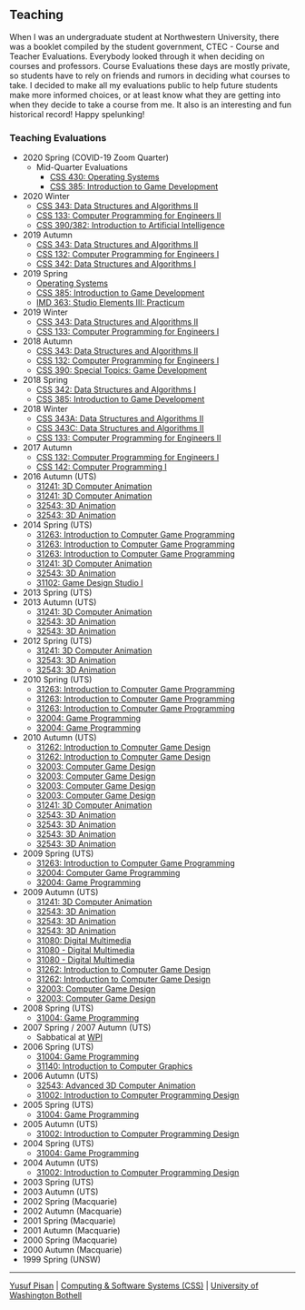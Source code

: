 ## Teaching

When I was an undergraduate student at Northwestern University, there
was a booklet compiled by the student government, CTEC - Course and
Teacher Evaluations. Everybody looked through it when deciding on
courses and professors. Course Evaluations these days are mostly
private, so students have to rely on friends and rumors in deciding
what courses to take. I decided to make all my evaluations public to
help future students make more informed choices, or at least know what
they are getting into when they decide to take a course from me. It
also is an interesting and fun historical record! Happy spelunking!


### Teaching Evaluations


- 2020 Spring (COVID-19 Zoom Quarter)
   - Mid-Quarter Evaluations
      - [CSS 430: Operating Systems](Pisan-S120-CSS430A.pdf)
      - [CSS 385: Introduction to Game Development](Pisan-S120-CSS385A.pdf)
- 2020 Winter
   - [CSS 343: Data Structures and Algorithms II](Pisan-WI20-CSS343B.pdf)
   - [CSS 133: Computer Programming for Engineers II](Pisan-WI20-CSS133A.pdf)
   - [CSS 390/382: Introduction to Artificial Intelligence](Pisan-WI20-CSS390A.pdf)
- 2019 Autumn
   - [CSS 343: Data Structures and Algorithms II](Pisan-AU19-CSS343A.pdf)
   - [CSS 132: Computer Programming for Engineers I](Pisan-AU19-CSS132A.pdf)
   - [CSS 342: Data Structures and Algorithms I](Pisan-AU19-CSS342D.pdf)
- 2019 Spring
   - [Operating Systems](Pisan-SP19-CSS430A.pdf)
   - [CSS 385: Introduction to Game Development](Pisan-SP19-CSS385A.pdf)
   - [IMD 363: Studio Elements III: Practicum](Pisan-SP19-B-IMD363A.pdf)
- 2019 Winter
    - [CSS 343: Data Structures and Algorithms II](Pisan-WI19-CSS343B.pdf)
    - [CSS 133: Computer Programming for Engineers I](Pisan-WI19-CSS133A.pdf)
- 2018 Autumn
   - [CSS 343: Data Structures and Algorithms II](Pisan-AU18-CSS343A.pdf)
   - [CSS 132: Computer Programming for Engineers I](Pisan-AU18-CSS132A.pdf)
   - [CSS 390: Special Topics: Game Development](Pisan-AU18-CSS390C.pdf)
 - 2018 Spring
   - [CSS 342: Data Structures and Algorithms I](Pisan-SP18-CSS342A.pdf)
   - [CSS 385: Introduction to Game Development](Pisan-SP18-CSS385A.pdf)
 - 2018 Winter
   - [CSS 343A: Data Structures and Algorithms II](Pisan-WI18-CSS343A.pdf)
   - [CSS 343C: Data Structures and Algorithms II](Pisan-WI18-CSS343C.pdf)
   - [CSS 133: Computer Programming for Engineers II](Pisan-WI18-CSS133A.pdf)
 - 2017 Autumn
   - [CSS 132: Computer Programming for Engineers I](Pisan-AU17-CSS132A.pdf)
   - [CSS 142: Computer Programming I](Pisan-AU17-CSS142B.pdf)
 - 2016 Autumn (UTS)
   - [31241: 3D Computer Animation](animation/2015/Individual_Report_31241-AUT-U-S-CMP1-01_114210.pdf)
   - [31241: 3D Computer Animation](animation/2015/Individual_Report_31241-AUT-U-S-CMP1-01_118069.pdf)
   - [32543: 3D Animation](animation/2015/Individual_Report_32543-AUT-U-S-CMP1-01_114467.pdf)
   - [32543: 3D Animation](animation/2015/Individual_Report_32543-AUT-U-S-CMP1-01_117977.pdf)
 - 2014 Spring (UTS)
   - [31263: Introduction to Computer Game Programming](GameProgramming/2014s2/Individual_Report_31263-SPR-U-S-CMP1-01_105047.pdf)
   - [31263: Introduction to Computer Game Programming](GameProgramming/2014s2/Individual_Report_31263-SPR-U-S-CMP1-02_105048.pdf)
   - [31263: Introduction to Computer Game Programming](GameProgramming/2014s2/Individual_Report_31263-SPR-U-S-LEC1-01_105049.pdf)
   - [31241: 3D Computer Animation](animation/2014/Individual_Report_31241-AUT-U-S-CMP1-01_98232.pdf)
   - [32543: 3D Animation](animation/2014/Individual_Report_32543-AUT-U-S-CMP1-01_98490.pdf)
   - [31102: Game Design Studio I](GameDesignStudio/2014s1/Individual_Report_31102-AUT-U-S-LEC1-01_98227.pdf)
 - 2013 Spring (UTS)
 - 2013 Autumn (UTS)
   - [31241: 3D Computer Animation](animation/2013/Individual_Report_31241-AUT-U-S-CMP1-01_83533.pdf)
   - [32543: 3D Animation](animation/2013/Individual_Report_32543-AUT-U-S-CMP1-01_83791.pdf)
   - [32543: 3D Animation](animation/2013/Individual_Report_32543-AUT-U-S-CMP1-02_83792.pdf)
 - 2012 Spring (UTS)
   - [31241: 3D Computer Animation](animation/2012/Individual_Report_31241-AUT-U-S-CMP1-01_72964.pdf)
   - [32543: 3D Animation](animation/2012/Individual_Report_32543-AUT-U-S-CMP1-01_73240.pdf)
   - [32543: 3D Animation](animation/2012/Individual_Report_32543-AUT-U-S-CMP1-02_73241.pdf)
 - 2010 Spring (UTS)
   - [31263: Introduction to Computer Game Programming](2010Spring/Individual_Report_31263-SPR-U-S-CMP1-01_51675.pdf)
   - [31263: Introduction to Computer Game Programming](2010Spring/Individual_Report_31263-SPR-U-S-CMP1-02_51676.pdf)
   - [31263: Introduction to Computer Game Programming](2010Spring/Individual_Report_31263-SPR-U-S-LEC1-01_51677.pdf)
   - [32004: Game Programming](2010Spring/Individual_Report_32004-SPR-U-S-CMP1-01_56054.pdf)
   - [32004: Game Programming](2010Spring/Individual_Report_32004-SPR-U-S-LEC1-01_51824.pdf)
 - 2010 Autumn (UTS)
   - [31262: Introduction to Computer Game Design](gamedesign/Individual_Report_31262-AUT-U-S-CMP1-01_41869.pdf)
   - [31262: Introduction to Computer Game Design](gamedesign/Individual_Report_31262-AUT-U-S-LEC1-01_41871.pdf)
   - [32003: Computer Game Design](gamedesign/Individual_Report_32003-AUT-U-S-CMP1-01_42018.pdf)
   - [32003: Computer Game Design](gamedesign/Individual_Report_32003-AUT-U-S-CMP1-02_42019.pdf)
   - [32003: Computer Game Design](gamedesign/Individual_Report_32003-AUT-U-S-CMP1-03_42020.pdf)
   - [32003: Computer Game Design](gamedesign/Individual_Report_32003-AUT-U-S-LEC1-01_42021.pdf)
   - [31241: 3D Computer Animation](animation/2010/Individual_Report_31241-AUT-U-S-LEC1-01_41811.pdf)
   - [32543: 3D Animation](animation/2010/Individual_Report_32543-AUT-U-S-CMP1-01_42097.pdf)
   - [32543: 3D Animation](animation/2010/Individual_Report_32543-AUT-U-S-CMP1-02_42098.pdf)
   - [32543: 3D Animation](animation/2010/Individual_Report_32543-AUT-U-S-CMP1-03_42099.pdf)
   - [32543: 3D Animation](animation/2010/Individual_Report_32543-AUT-U-S-LEC1-01_42100.pdf)
 - 2009 Spring (UTS)
   - [31263: Introduction to Computer Game Programming](2009Spring/Individual_Report_31263-SPR-U-S-LEC1-01_35816.pdf)
   - [32004: Computer Game Programming](2009Spring/Individual_Report_32004-SPR-U-S-LEC1-01_35966.pdf)
   - [32004: Game Programming](2009Autumn/gamep/Individual_Report_32004-SPR-U-S-LEC1-01_16708.pdf)
 - 2009 Autumn (UTS)
   - [31241: 3D Computer Animation](2009Autumn/animation/Individual_Report_31241-AUT-U-S-CMP1-01_29420.pdf)
   - [32543: 3D Animation](2009Autumn/animation/Individual_Report_32543-AUT-U-S-CMP1-01_29671.pdf)
   - [32543: 3D Animation](2009Autumn/animation/Individual_Report_32543-AUT-U-S-CMP1-03_29673.pdf)
   - [32543: 3D Animation](2009Autumn/animation/Individual_Report_32543-AUT-U-S-LEC1-01_29674.pdf)
   - [31080: Digital Multimedia](2009Autumn/digimed/Individual_Report_31080-AUT-U-S-CMP1-01_29408.pdf)
   - [31080 - Digital Multimedia](2009Autumn/digimed/Individual_Report_31080-AUT-U-S-CMP1-02_29409.pdf)
   - [31080 - Digital Multimedia](2009Autumn/digimed/Individual_Report_31080-AUT-U-S-LEC1-01_29410.pdf)
   - [31262: Introduction to Computer Game Design](2009Autumn/gamed/Individual_Report_31262-AUT-U-S-CMP1-01_29475.pdf)
   - [31262: Introduction to Computer Game Design](2009Autumn/gamed/Individual_Report_31262-AUT-U-S-LEC1-01_29477.pdf)
   - [32003: Computer Game Design](2009Autumn/gamed/Individual_Report_32003-AUT-U-S-CMP1-02_29599.pdf)
   - [32003: Computer Game Design](2009Autumn/gamed/Individual_Report_32003-AUT-U-S-LEC1-01_29600.pdf)
 - 2008 Spring (UTS)
   - [31004: Game Programming](2008andearlier/evaluation-gamep-Spring2008.pdf)
 - 2007 Spring / 2007 Autumn (UTS)
   - Sabbatical at [WPI](https://www.wpi.edu/">WPI)
 - 2006 Spring (UTS)
   - [31004: Game Programming](2008andearlier/evaluation-gamep-Spring2006.pdf)
   - [31140: Introduction to Computer Graphics](2008andearlier/evaluation-graphics-Spring2006.pdf)
 - 2006 Autumn (UTS)
   - [32543: Advanced 3D Computer Animation ](2008andearlier/evaluation-3d-Autumn2006.pdf)
   - [31002: Introduction to Computer Programming Design](2008andearlier/evaluation-games-Autumn2006.pdf)
 - 2005 Spring (UTS)
   - [31004: Game Programming](2008andearlier/evaluation-gamep-Spring2005.pdf)
 - 2005 Autumn (UTS)
   - [31002: Introduction to Computer Programming Design](2008andearlier/evaluation-games-Autumn2005.pdf)
 - 2004 Spring (UTS)
   - [31004: Game Programming](2008andearlier/evaluation-gamep-Spring2004.pdf)
 - 2004 Autumn (UTS)
   - [31002: Introduction to Computer Programming Design](2008andearlier/evaluation-games-Autumn2004.pdf)
 - 2003 Spring (UTS)
 - 2003 Autumn (UTS)
 - 2002 Spring (Macquarie)
 - 2002 Autumn (Macquarie)
 - 2001 Spring (Macquarie)
 - 2001 Autumn (Macquarie)
 - 2000 Spring (Macquarie)
 - 2000 Autumn (Macquarie)
 - 1999 Spring (UNSW)


***

[Yusuf Pisan](https://pisanorg.github.io/yusuf/) | [Computing & Software Systems (CSS)](https://www.uwb.edu/css) | [University of Washington Bothell](https://www.uwb.edu/)
